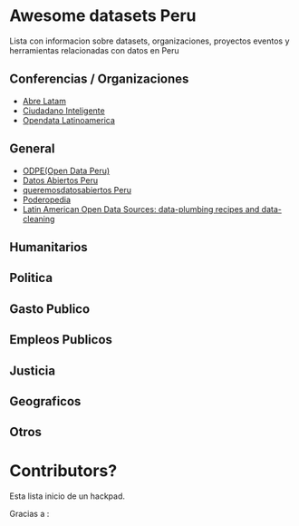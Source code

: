 # Awesome datasets Peru

Lista con informacion sobre datasets, organizaciones, proyectos eventos y herramientas relacionadas con datos en Peru

## Conferencias / Organizaciones

 - [Abre Latam](http://www.abrelatam.org)
 - [Ciudadano Inteligente](https://github.com/ciudadanointeligente/)
 - [Opendata Latinoamerica](http://www.opendatalatinoamerica.org/home/)

## General
 - [ODPE(Open Data Peru)](http://odpe.org/)
 - [Datos Abiertos Peru](http://datosabiertos.pe)
 - [queremosdatosabiertos Peru](http://queremosdatosabiertos.pe/)
 - [Poderopedia](http://www.poderopedia.org/)
 - [Latin American Open Data Sources: data-plumbing recipes and data-cleaning](https://github.com/spsaaibi/latamdataresources)


## Humanitarios

## Politica

## Gasto Publico

## Empleos Publicos

## Justicia

## Geograficos

## Otros 


# Contributors?

Esta lista inicio de un hackpad. 

Gracias a :

